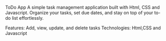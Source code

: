 ToDo App
A simple task management application built with Html, CSS and Javascript. Organize your tasks, set due dates, and stay on top of your to-do list effortlessly.

Features: Add, view, update, and delete tasks
Technologies: Html,CSS and Javascript
